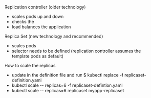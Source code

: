 Replication controller (older technology)
- scales pods up and down
- checks the 
- load balances the application

Replica Set (new technology and recommended)
- scales pods
- selector needs to be defined (replication controller assumes the template pods as default)


How to scale the replicas
- update in the definition file and run $ kubectl replace -f replicaset-definition.yaml
- kubectl scale -- replicas=6 -f replicaset-defintion.yaml
- kubectl scale -- replicas=6 replicaset myapp-replicaset



